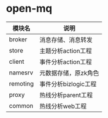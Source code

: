 # open-mq

| 模块名              | 说明                       |
| ------------------- | -------------------------- |
| broker      | 消息存储、消息转发       |
| store      | 主题分析action工程        |
| client    | 事件分析action工程         |
| namesrv      |元数据存储，原zk角色         |
| remoting      | 事件分析bizlogic工程        |
| proxy   | 热线分析parent工程      |
| common | 热线分析web工程      |

